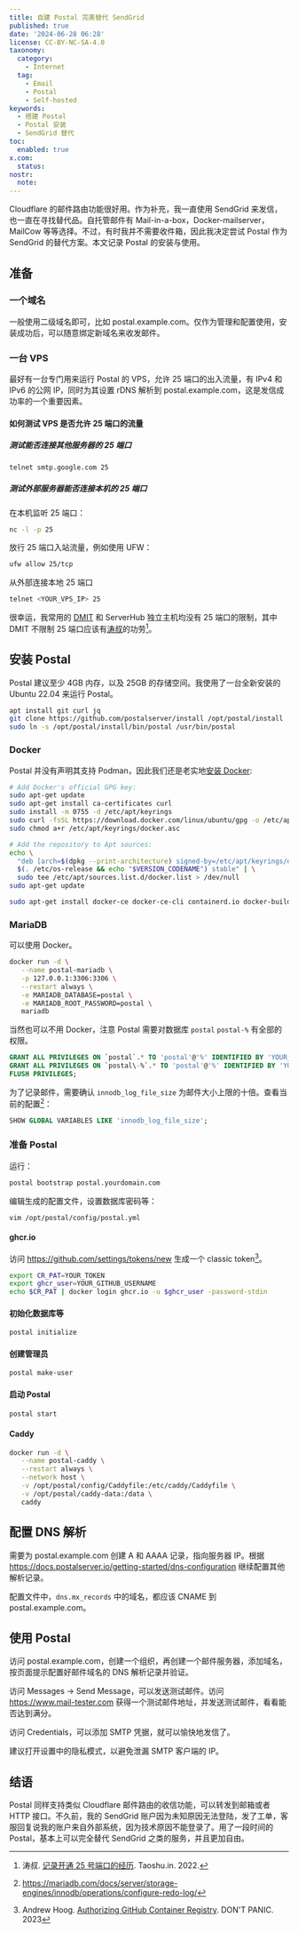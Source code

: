 ```yaml
---
title: 自建 Postal 完美替代 SendGrid 
published: true
date: '2024-06-28 06:28'
license: CC-BY-NC-SA-4.0
taxonomy:
  category:
    - Internet
  tag:
    - Email
    - Postal
    - Self-hosted
keywords:
  - 搭建 Postal
  - Postal 安装
  - SendGrid 替代
toc:
  enabled: true
x.com:
  status: 
nostr:
  note: 
---
```


Cloudflare 的邮件路由功能很好用。作为补充，我一直使用 SendGrid 来发信，也一直在寻找替代品。自托管邮件有 Mail-in-a-box，Docker-mailserver，MailCow 等等选择。不过，有时我并不需要收件箱，因此我决定尝试 Postal 作为 SendGrid 的替代方案。本文记录 Postal 的安装与使用。

## 准备

### 一个域名

一般使用二级域名即可，比如 postal.example.com。仅作为管理和配置使用，安装成功后，可以随意绑定新域名来收发邮件。

### 一台 VPS

最好有一台专门用来运行 Postal 的 VPS，允许 25 端口的出入流量，有 IPv4 和 IPv6 的公网 IP，同时为其设置 rDNS 解析到 postal.example.com，这是发信成功率的一个重要因素。

#### 如何测试 VPS 是否允许 25 端口的流量

##### 测试能否连接其他服务器的 25 端口

```bash
telnet smtp.google.com 25
```

##### 测试外部服务器能否连接本机的 25 端口

在本机监听 25 端口：

```bash
nc -l -p 25
```

放行 25 端口入站流量，例如使用 UFW：

```bash
ufw allow 25/tcp
```

从外部连接本地 25 端口

```bash
telnet <YOUR_VPS_IP> 25
```

很幸运，我常用的 [DMIT](https://www.dmit.io/aff.php?aff=6587) 和 ServerHub 独立主机均没有 25 端口的限制，其中 DMIT 不限制 25 端口应该有[涛叔](https://taoshu.in)的功劳[^dmit-25]。

## 安装 Postal

Postal 建议至少 4GB 内存，以及 25GB 的存储空间。我使用了一台全新安装的 Ubuntu 22.04 来运行 Postal。

```bash
apt install git curl jq
git clone https://github.com/postalserver/install /opt/postal/install
sudo ln -s /opt/postal/install/bin/postal /usr/bin/postal
```

### Docker

Postal 并没有声明其支持 Podman，因此我们还是老实地[安装 Docker](https://docs.docker.com/engine/install/ubuntu/):

```bash
# Add Docker's official GPG key:
sudo apt-get update
sudo apt-get install ca-certificates curl
sudo install -m 0755 -d /etc/apt/keyrings
sudo curl -fsSL https://download.docker.com/linux/ubuntu/gpg -o /etc/apt/keyrings/docker.asc
sudo chmod a+r /etc/apt/keyrings/docker.asc

# Add the repository to Apt sources:
echo \
  "deb [arch=$(dpkg --print-architecture) signed-by=/etc/apt/keyrings/docker.asc] https://download.docker.com/linux/ubuntu \
  $(. /etc/os-release && echo "$VERSION_CODENAME") stable" | \
  sudo tee /etc/apt/sources.list.d/docker.list > /dev/null
sudo apt-get update

sudo apt-get install docker-ce docker-ce-cli containerd.io docker-buildx-plugin docker-compose-plugin
```

### MariaDB

可以使用 Docker。

```bash
docker run -d \
   --name postal-mariadb \
   -p 127.0.0.1:3306:3306 \
   --restart always \
   -e MARIADB_DATABASE=postal \
   -e MARIADB_ROOT_PASSWORD=postal \
   mariadb
```

当然也可以不用 Docker，注意 Postal 需要对数据库 `postal` `postal-%` 有全部的权限。

```sql
GRANT ALL PRIVILEGES ON `postal`.* TO 'postal'@'%' IDENTIFIED BY 'YOUR_PASSWORD' WITH GRANT OPTION;
GRANT ALL PRIVILEGES ON `postal\-%`.* TO 'postal'@'%' IDENTIFIED BY 'YOUR_PASSWORD' WITH GRANT OPTION;
FLUSH PRIVILEGES;
```

为了记录邮件，需要确认 `innodb_log_file_size` 为邮件大小上限的十倍。查看当前的配置[^mariadb-innodb-log-file-size]：

```sql
SHOW GLOBAL VARIABLES LIKE 'innodb_log_file_size';
```

### 准备 Postal

运行：

```bash
postal bootstrap postal.yourdomain.com
```

编辑生成的配置文件，设置数据库密码等：

```
vim /opt/postal/config/postal.yml
```

#### ghcr.io

访问 <https://github.com/settings/tokens/new> 生成一个 classic token[^auth-ghcr]。

```bash
export CR_PAT=YOUR_TOKEN
export ghcr_user=YOUR_GITHUB_USERNAME
echo $CR_PAT | docker login ghcr.io -u $ghcr_user -password-stdin
```

#### 初始化数据库等

```bash
postal initialize
```

#### 创建管理员

```bash
postal make-user
```

#### 启动 Postal

```bash
postal start
```

#### Caddy
```bash
docker run -d \
   --name postal-caddy \
   --restart always \
   --network host \
   -v /opt/postal/config/Caddyfile:/etc/caddy/Caddyfile \
   -v /opt/postal/caddy-data:/data \
   caddy
```

## 配置 DNS 解析

需要为 postal.example.com 创建 A 和 AAAA 记录，指向服务器 IP。根据 <https://docs.postalserver.io/getting-started/dns-configuration> 继续配置其他解析记录。

配置文件中，`dns.mx_records` 中的域名，都应该 CNAME 到 postal.example.com。

## 使用 Postal

访问 postal.example.com，创建一个组织，再创建一个邮件服务器，添加域名，按页面提示配置好邮件域名的 DNS 解析记录并验证。

访问 Messages -> Send Message，可以发送测试邮件。访问 <https://www.mail-tester.com> 获得一个测试邮件地址，并发送测试邮件，看看能否达到满分。

访问 Credentials，可以添加 SMTP 凭据，就可以愉快地发信了。

建议打开设置中的隐私模式，以避免泄漏 SMTP 客户端的 IP。

## 结语

Postal 同样支持类似 Cloudflare 邮件路由的收信功能，可以转发到邮箱或者 HTTP 接口。不久前，我的 SendGrid 账户因为未知原因无法登陆，发了工单，客服回复说我的账户来自外部系统，因为技术原因不能登录了。用了一段时间的 Postal，基本上可以完全替代 SendGrid 之类的服务，并且更加自由。

[^dmit-25]: 涛叔. [记录开通 25 号端口的经历](https://taoshu.in/dmit-25.html). Taoshu.in. 2022.
[^mariadb-innodb-log-file-size]: https://mariadb.com/docs/server/storage-engines/innodb/operations/configure-redo-log/
[^auth-ghcr]: Andrew Hoog. [Authorizing GitHub Container Registry](https://www.andrewhoog.com/post/authorizing-github-container-registry/). DON'T PANIC. 2023
